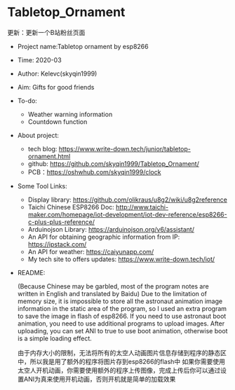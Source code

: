 # Tabletop_Ornament
更新：更新一个B站粉丝页面

- Project name:Tabletop ornament by esp8266
- Time: 2020-03
- Author: Kelevc(skyqin1999)
- Aim: Gifts for good friends
- To-do:
  - Weather warning information
  - Countdown function
- About project:
  - tech blog: https://www.write-down.tech/junior/tabletop-ornament.html
  - github: https://github.com/skyqin1999/Tabletop_Ornament/
  - PCB：https://oshwhub.com/skyqin1999/clock
- Some Tool Links:
  * Display library: https://github.com/olikraus/u8g2/wiki/u8g2reference
  * Taichi Chinese ESP8266 Doc: http://www.taichi-maker.com/homepage/iot-development/iot-dev-reference/esp8266-c-plus-plus-reference/
  * Arduinojson Library: https://arduinojson.org/v6/assistant/
  * An API for obtaining geographic information from IP: https://ipstack.com/
  * An API for weather: https://caiyunapp.com/
  * My tech site to offers updates: https://www.write-down.tech/iot/
- README:
  
  (Because Chinese may be garbled, most of the program notes are written in English and translated by Baidu)
  Due to the limitation of memory size, it is impossible to store all the astronaut animation image information in the static area of the program, so I used an extra program to save the image in flash of esp8266.
  If you need to use astronaut boot animation, you need to use additional programs to upload images. After uploading, you can set ANI to true to use boot animation, otherwise boot is a simple loading effect.

  由于内存大小的限制，无法将所有的太空人动画图片信息存储到程序的静态区中，所以我是用了额外的程序将图片存到esp8266的flash中
  如果你需要使用太空人开机动画，你需要使用额外的程序上传图像，完成上传后你可以通过设置ANI为真来使用开机动画，否则开机就是简单的加载效果

